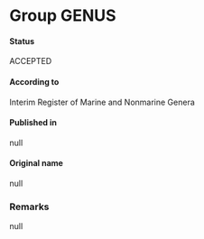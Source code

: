 # Group GENUS

#### Status
ACCEPTED

#### According to
Interim Register of Marine and Nonmarine Genera

#### Published in
null

#### Original name
null

### Remarks
null